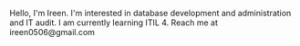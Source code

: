 

<!---
IreenM/IreenM is a ✨ special ✨ repository because its `README.md` (this file) appears on your GitHub profile.
You can click the Preview link to take a look at your changes.
--->
</p>Hello, I'm Ireen. I'm interested in database
development and administration and IT audit. I am currently
learning ITIL 4. Reach me at ireen0506@gmail.com</p>
